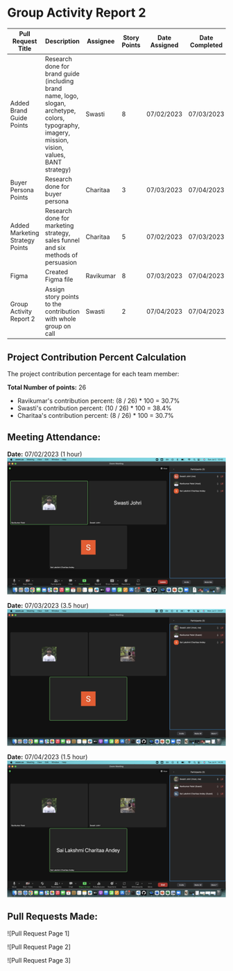 # Group Activity Report 2

| Pull Request Title | Description | Assignee | Story Points | Date Assigned | Date Completed |
| ------------------ | ----------- | -------- | ------------- | ------------- | -------------- |
| Added Brand Guide Points | Research done for brand guide (including brand name, logo, slogan, archetype, colors, typography, imagery, mission, vision, values, BANT strategy) | Swasti | 8 | 07/02/2023 | 07/03/2023 |
| Buyer Persona Points | Research done for buyer persona | Charitaa | 3 | 07/03/2023 | 07/04/2023 |
| Added Marketing Strategy Points | Research done for marketing strategy, sales funnel and six methods of persuasion | Charitaa | 5 | 07/02/2023 | 07/03/2023 |
| Figma | Created Figma file  | Ravikumar | 8 | 07/03/2023 | 07/04/2023 |
| Group Activity Report 2 | Assign story points to the contribution with whole group on call | Swasti | 2 | 07/04/2023 | 07/04/2023 |


## Project Contribution Percent Calculation

The project contribution percentage for each team member:

**Total Number of points:** 26
- Ravikumar's contribution percent: (8 / 26) * 100 = 30.7%
- Swasti's contribution percent: (10 / 26) * 100 = 38.4%
- Charitaa's contribution percent: (8 / 26) * 100 = 30.7%


## Meeting Attendance:

**Date:** 07/02/2023 (1 hour)
![First Meeting (07/02/2023)](docs/images/07-02-2023_meeting.png)

**Date:** 07/03/2023 (3.5 hour)
![Second Meeting (07/03/2023)](docs/images/07-03-2023_meeting.png)

**Date:** 07/04/2023 (1.5 hour)
![Third Meeting (07/04/2023)](docs/images/07-04-2023_meeting.png)

## Pull Requests Made:

![Pull Request Page 1]

![Pull Request Page 2]

![Pull Request Page 3]
